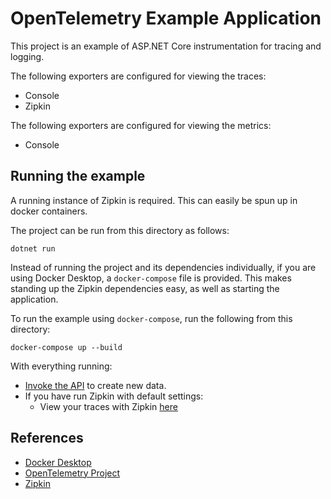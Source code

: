 # OpenTelemetry Example Application

This project is an example of ASP.NET Core instrumentation for tracing and logging.

The following exporters are configured for viewing the traces:
* Console
* Zipkin

The following exporters are configured for viewing the metrics:
* Console

## Running the example

A running instance of Zipkin is required. This can easily be spun up in docker containers.

The project can be run from this directory as follows:

```shell
dotnet run
```

Instead of running the project and its dependencies individually, if you are using Docker Desktop,
a `docker-compose` file is provided. This makes standing up the Zipkin dependencies easy, as well as starting the application.

To run the example using `docker-compose`, run the following from this
directory:

```shell
docker-compose up --build
```

With everything running:

* [Invoke the API](http://localhost:5000/WeatherForecast) to create new data.
* If you have run Zipkin with default settings:
  * View your traces with Zipkin [here](http://localhost:9411/zipkin)

## References

* [Docker Desktop](https://www.docker.com/products/docker-desktop)
* [OpenTelemetry Project](https://opentelemetry.io/)
* [Zipkin](https://zipkin.io)
